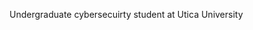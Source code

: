 Undergraduate cybersecuirty student at Utica University

<!---
vahall3/vahall3 is a ✨ special ✨ repository because its `README.md` (this file) appears on your GitHub profile.
You can click the Preview link to take a look at your changes.
--->
